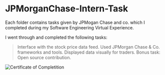 # JPMorganChase-Intern-Task

Each folder contains tasks given by JPMogan Chase and co. which I completed during my Software Engineering Virtual Experience.

I went through and completed the following tasks:

> Interface with the stock price data feed.
> Used JPMorgan Chase & Co. frameworks and tools.
> Displayed data visually for traders.
> Bonus task: Open source contribution.

![Certificate of Completition](https://media-exp1.licdn.com/dms/image/C5622AQHSlijeN-ZDhA/feedshare-shrink_1280/0?e=1591228800&v=beta&t=CjQZYyTIqZPnYOrcQkJJ7i39lrlXOV1k7102eG4EisQ)
